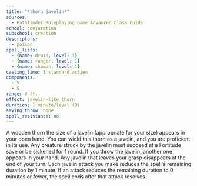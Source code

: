 ```yaml
---
title: "*thorn javelin*"
sources:
  - Pathfinder Roleplaying Game Advanced Class Guide
school: conjuration
subschool: creation
descriptors:
  - poison
spell_lists:
  - {name: druid, level: 1}
  - {name: ranger, level: 1}
  - {name: shaman, level: 1}
casting_time: 1 standard action
components:
  - V
  - S
range: 0 ft.
effect: javelin-like thorn
duration: 1 minute/level (D)
saving_throw: none
spell_resistance: no
---
```


A wooden thorn the size of a javelin (appropriate for your size) appears in your open hand. You can wield this thorn as a javelin, and you are proficient in its use. Any creature struck by the javelin must succeed at a Fortitude save or be sickened for 1 round. If you throw the javelin, another one appears in your hand. Any javelin that leaves your grasp disappears at the end of your turn. Each javelin attack you make reduces the spell's remaining duration by 1 minute. If an attack reduces the remaining duration to 0 minutes or fewer, the spell ends after that attack resolves.

